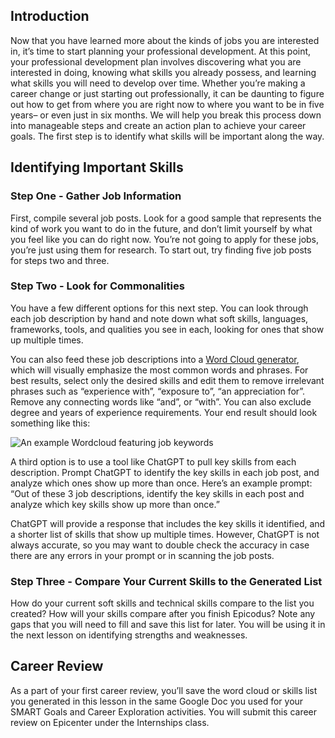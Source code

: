 ## Introduction

Now that you have learned more about the kinds of jobs you are interested in, it’s time to start planning your professional development. At this point, your professional development plan involves discovering what you are interested in doing, knowing what skills you already possess, and learning what skills you will need to develop over time. Whether you’re making a career change or just starting out professionally, it can be daunting to figure out how to get from where you are right now to where you want to be in five years– or even just in six months.  We will help you break this process down into manageable steps and create an action plan to achieve your career goals. The first step is to identify what skills will be important along the way. 

## Identifying Important Skills 

### Step One - Gather Job Information
First, compile several job posts.  Look for a good sample that represents the kind of work you want to do in the future, and don’t limit yourself by what you feel like you can do right now. You’re not going to apply for these jobs, you’re just using them for research. To start out, try finding five job posts for steps two and three. 

###  Step Two - Look for Commonalities 
You have a few different options for this next step. You can look through each job description by hand and note down what soft skills, languages, frameworks, tools, and qualities you see in each, looking for ones that show up multiple times. 

You can also feed these job descriptions into a [Word Cloud generator](https://www.jasondavies.com/wordcloud/), which will visually emphasize the most common words and phrases.  For best results, select only the desired skills and edit them to remove irrelevant phrases such as  “experience with”, “exposure to”, “an appreciation for”. Remove any connecting words like “and”, or “with”. You can also exclude degree and years of experience requirements. Your end result should look something like this: 

![An example Wordcloud featuring job keywords](https://learnhowtoprogram.s3.us-west-2.amazonaws.com/Soft+Skills+%26+Career+Prep/WordcloudExample.png)

A third option is to use a tool like ChatGPT to pull key skills from each description. Prompt ChatGPT to identify the key skills in each job post, and analyze which ones show up more than once. Here’s an example prompt:
“Out of these 3 job descriptions, identify the key skills in each post and analyze which key skills show up more than once.” 

ChatGPT will provide a response that includes the key skills it identified, and a shorter list of skills that show up multiple times. However, ChatGPT is not always accurate, so you may want to double check the accuracy in case there are any errors in your prompt or in scanning the job posts. 

### Step Three - Compare Your Current Skills to the Generated List

How do your current soft skills and technical skills compare to the list you created? How will your skills compare after you finish Epicodus? Note any  gaps that you will need to fill and save this list for later. You will be using it in the next lesson on identifying strengths and weaknesses.  

## Career Review
As a part of your first career review, you’ll save the word cloud or skills list you generated in this lesson in the same Google Doc you used for your SMART Goals and Career Exploration activities. You will submit this career review on Epicenter under the Internships class. 
